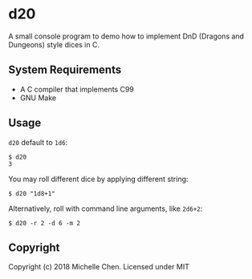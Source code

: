 # d20

A small console program to demo how to implement DnD (Dragons and Dungeons) style dices in C.

## System Requirements

* A C compiler that implements C99
* GNU Make

## Usage

`d20` default to `1d6`:

```
$ d20
3
```

You may roll different dice by applying different string:

```
$ d20 "1d8+1"
```

Alternatively, roll with command line arguments, like `2d6+2`:

```
$ d20 -r 2 -d 6 -m 2
```

## Copyright

Copyright (c) 2018 Michelle Chen. Licensed under MIT
